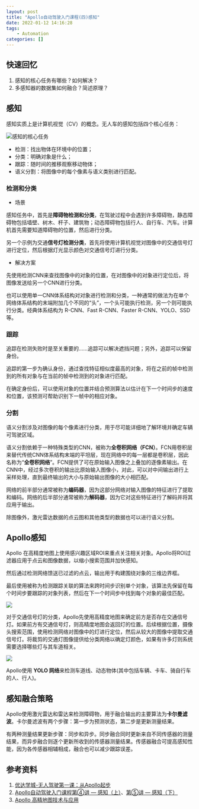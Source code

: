 ```yaml
---
layout: post
title: "Apollo自动驾驶入门课程(四)感知"
date: 2022-01-12 14:16:28
tags:
	- Automation
categories: [] 
---
```


## 快速回忆

1. 感知的核心任务有哪些？如何解决？
1. 多感知器的数据集如何融合？简述原理？

<!--more-->

## 感知

感知实质上是计算机视觉（CV）的概念。无人车的感知包括四个核心任务：

![感知的核心任务](missions.jpg)

- 检测：找出物体在环境中的位置；
- 分类：明确对象是什么；
- 跟踪：随时间的推移观察移动物体；
- 语义分割：将图像中的每个像素与语义类别进行匹配。

### 检测和分类

- 场景

感知任务中，首先是**障碍物检测和分类**，在驾驶过程中会遇到许多障碍物，静态障碍物包括墙壁、树木、杆子、建筑物；动态障碍物包括行人、自行车、汽车。计算机首先需要知道障碍物的位置，然后进行分类。

另一个示例为交通**信号灯检测分类**，首先将使用计算机视觉对图像中的交通信号灯进行定位，然后根据灯光显示颜色对交通信号灯进行分类。

- 解决方案

先使用检测CNN来查找图像中的对象的位置，在对图像中的对象进行定位后，将图像发送给另一个CNN进行分类。

也可以使用单一CNN体系结构对对象进行检测和分类，一种通常的做法为在单个网络体系结构的末端附加几个不同的“头”，一个头可能执行检测，另一个则可能执行分类。经典体系结构为 R-CNN、Fast R-CNN、Faster R-CNN、YOLO、SSD等。

### 跟踪

追踪在检测失败时是至关重要的……追踪可以解决遮挡问题；另外，追踪可以保留身份。

追踪的第一步为确认身份，通过查找特征相似度最高的对象，将在之前的帧中检测到的所有对象与在当前的帧中检测到的对象进行匹配。

在确定身份后，可以使用对象的位置并结合预测算法以估计在下一个时间步的速度和位置，该预测可帮助识别下一帧中的相应对象。

### 分割

语义分割涉及对图像的每个像素进行分类，用于尽可能详细地了解环境并确定车辆可驾驶区域。

语义分割依赖于一种特殊类型的CNN，被称为**全卷积网络（FCN）**。FCN用卷积层来替代传统CNN体系结构末端的平坦层，现在网络中的每一层都是卷积层，因此名称为“**全卷积网络**”。FCN提供了可在原始输入图像之上叠加的逐像素输出。在CNN中，经过多次卷积的输出比原始输入图像小，对此，可以对中间输出进行上采样处理，直到最终输出的大小与原始输出图像的大小相匹配。

网络的前半部分通常被称为**编码器**，因为这部分网络对输入图像的特征进行了提取和编码。网络的后半部分通常被称为**解码器**，因为它对这些特征进行了解码并将其应用于输出。

除图像外，激光雷达数据的点云图和其他类型的数据也可以进行语义分割。

## Apollo感知

Apollo 在高精度地图上使用感兴趣区域ROI来重点关注相关对象。Apollo将ROI过滤器应用于点云和图像数据，以缩小搜索范围并加快感知。

然后通过检测网络馈送已过滤的点云，输出用于构建围绕对象的三维边界框。

最后使用被称为检测跟踪关联的算法来跨时间步识别单个对象，该算法先保留在每个时间步要跟踪的对象列表，然后在下一个时间步中找到每个对象的最佳匹配。

![](roi.jpg)

对于交通信号灯的分类，Apollo先使用高精度地图来确定前方是否存在交通信号灯。如果前方有交通信号灯，则高精度地图会返回灯的位置。后续根据位置，摄像头搜索范围，使用检测网络对图像中的灯进行定位，然后从较大的图像中提取交通信号灯。将裁剪的交通灯图像提供给分类网络以确定灯颜色，如果有许多灯则系统需要选择哪些灯与其车道相关。

![](detection.jpg)

Apollo使用 **YOLO 网络**来检测车道线、动态物体(其中包括车辆、卡车、骑自行车的人、行人)。

## 感知融合策略

Apollo使用激光雷达和雷达来检测障碍物，用于融合输出的主要算法为**卡尔曼滤波**。卡尔曼滤波有两个步骤：第一步为预测状态，第二步是更新测量结果。

有两种测量结果更新步骤：同步和异步。同步融合同时更新来自不同传感器的测量结果，而异步融合则逐个更新所收到的传感器测量结果。传感器融合可提高感知性能，因为各传感器相辅相成，融合也可以减少跟踪误差。

## 参考资料

1. [优达学城-无人驾驶第一课：从Apollo起步](https://apollo.auto/devcenter/coursevideo_cn.html)
2. [Apollo自动驾驶入门课程第④讲 — 感知（上）](https://mp.weixin.qq.com/s?__biz=MzI1NjkxOTMyNQ==&mid=2247485321&idx=1&sn=6644ab23e2a733d3ea25f6c4e6052478&chksm=ea1e15fbdd699ced66598e976910f9e870ac8209cb6c14ba8d184939529be046c4ee65534589&scene=178&cur_album_id=1452705199189327878#rd)、[第⑤讲 — 感知（下）](https://mp.weixin.qq.com/s?__biz=MzI1NjkxOTMyNQ==&mid=2247485341&idx=1&sn=ddbb5805bfc6842f9d05e4cbf9aa43bb&chksm=ea1e15efdd699cf91ca23eb7fbb51b0314dcac3cc54785e237fbe040b1f900fbb6f76596500d&scene=178&cur_album_id=1452705199189327878#rd)
3. [Apollo 高精地图技术与应用](https://mp.weixin.qq.com/s?__biz=MzI1NjkxOTMyNQ==&mid=2247483829&idx=1&sn=e74e3ea5493363ff8bd5995e7bf275ba&scene=21#wechat_redirect)
